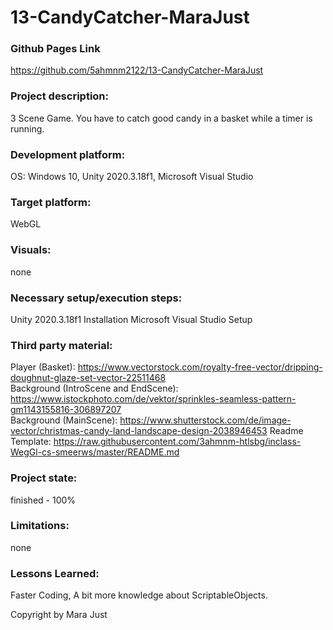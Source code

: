 # 13-CandyCatcher-MaraJust

### Github Pages Link
https://github.com/5ahmnm2122/13-CandyCatcher-MaraJust

### Project description: 
3 Scene Game. You have to catch good candy in a basket while a timer is running.

### Development platform: 
OS: Windows 10, Unity 2020.3.18f1, Microsoft Visual Studio

### Target platform: 
WebGL

### Visuals: 
none

### Necessary setup/execution steps: 
Unity 2020.3.18f1 Installation
Microsoft Visual Studio Setup

### Third party material: 
Player (Basket): https://www.vectorstock.com/royalty-free-vector/dripping-doughnut-glaze-set-vector-22511468  
Background (IntroScene and EndScene): https://www.istockphoto.com/de/vektor/sprinkles-seamless-pattern-gm1143155816-306897207  
Background (MainScene): https://www.shutterstock.com/de/image-vector/christmas-candy-land-landscape-design-2038946453 
Readme Template: https://raw.githubusercontent.com/3ahmnm-htlsbg/inclass-WegGl-cs-smeerws/master/README.md  

### Project state: 
finished - 100%

### Limitations: 
none

### Lessons Learned: 
Faster Coding, A bit more knowledge about ScriptableObjects.

Copyright by Mara Just
